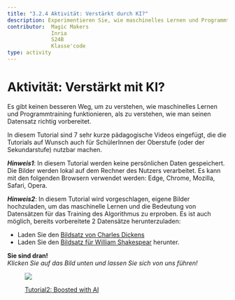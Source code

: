 ```yaml
---
title: "3.2.4 Aktivität: Verstärkt durch KI?"
description: Experimentieren Sie, wie maschinelles Lernen und Programmtraining funktioniert und testen Sie die Bedeutung von richtig vorbereiteten Datensätzen.
contributor:  Magic Makers
              Inria
              S24B
              Klasse'code     
type: activity
---
```


# Aktivität: Verstärkt mit KI?
Es gibt keinen besseren Weg, um zu verstehen, wie maschinelles Lernen und Programmtraining funktionieren, als zu verstehen, wie man seinen Datensatz richtig vorbereitet.

In diesem Tutorial sind 7 sehr kurze pädagogische Videos eingefügt, die die Tutorials auf Wunsch auch für SchülerInnen der Oberstufe (oder der Sekundarstufe) nutzbar machen.

**_Hinweis1_**: In diesem Tutorial werden keine persönlichen Daten gespeichert. Die Bilder werden lokal auf dem Rechner des Nutzers verarbeitet. Es kann mit den folgenden Browsern verwendet werden: Edge, Chrome, Mozilla, Safari, Opera.

**_Hinweis2_**: In diesem Tutorial wird vorgeschlagen, eigene Bilder hochzuladen, um das maschinelle Lernen und die Bedeutung von Datensätzen für das Training des Algorithmus zu erproben. Es ist auch möglich, bereits vorbereitete 2 Datensätze herunterzuladen:  
- Laden Sie den [Bildsatz von Charles Dickens](Images/Images-set-of-Charles-Dickens.zip)  
- Laden Sie den [Bildsatz für William Shakespear](Images/Images-set-of-William-Shakespear.zip) herunter.


**Sie sind dran!**  
_Klicken Sie auf das Bild unten und lassen Sie sich von uns führen!_

<a href="https://pixees.fr/classcodeiai/app/tuto2?lang=de" target="_blank"><figure>
  <img src="Images/IA-M.2.1.2.png" />
  <figcaption> Tutorial2: Boosted with AI </figcaption>
</figure></a>
